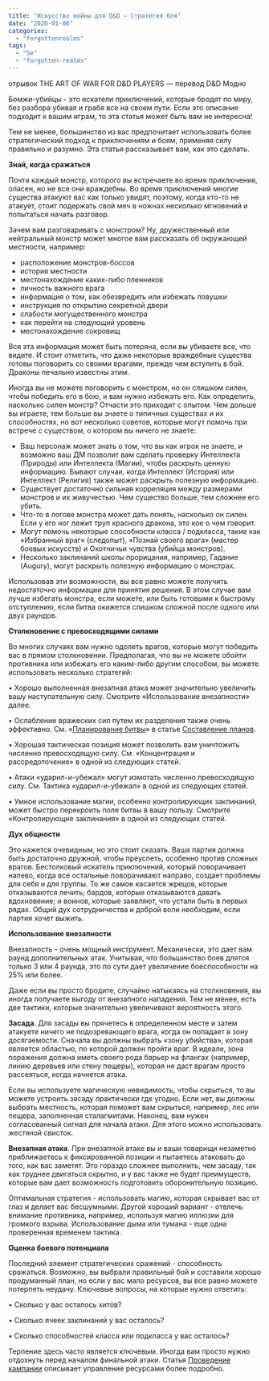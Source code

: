 ```yaml
---
title: "Искусство войны для D&D — Стратегия боя"
date: "2020-01-06"
categories: 
  - "forgottenrealms"
tags: 
  - "5e"
  - "forgotten-realms"
---
```


отрывок THE ART OF WAR FOR D&D PLAYERS — перевод D&D Модно

Бомжи-убийцы - это искатели приключений, которые бродят по миру, без разбора убивая и грабя все на своем пути. Если это описание подходит к вашим играм, то эта статья может быть вам не интересна!

Тем не менее, большинство из вас предпочитает использовать более стратегический подход к приключениям и боям, применяя силу правильно и разумно. Эта статья рассказывает вам, как это сделать.

**Знай, когда сражаться**

Почти каждый монстр, которого вы встречаете во время приключения, опасен, но не все они враждебны. Во время приключений многие существа атакуют вас как только увидят, поэтому, когда кто-то не атакует, стоит подержать свой меч в ножнах несколько мгновений и попытаться начать разговор.

Зачем вам разговаривать с монстром? Ну, дружественный или нейтральный монстр может многое вам рассказать об окружающей местности, например:

- расположение монстров-боссов
- история местности
- местонахождение каких-либо пленников
- личность важного врага
- информация о том, как обезвредить или избежать ловушки
- инструкция по открытию секретной двери
- слабости могущественного монстра
- как перейти на следующий уровень
- местонахождение сокровищ

Вся эта информация может быть потеряна, если вы убиваете все, что видите. И стоит отметить, что даже некоторые враждебные существа готовы поговорить со своими врагами, прежде чем вступить в бой. Драконы печально известны этим.

Иногда вы не можете поговорить с монстром, но он слишком силен, чтобы победить его в бою, и вам нужно избежать его. Как определить, насколько силен монстр? Отчасти это приходит с опытом. Чем дольше вы играете, тем больше вы знаете о типичных существах и их способностях, но вот несколько советов, которые могут помочь при встрече с существом, о котором вы ничего не знаете:

- Ваш персонаж может знать о том, что вы как игрок не знаете, и возможно ваш ДМ позволит вам сделать проверку Интеллекта (Природы) или Интеллекта (Магии), чтобы раскрыть ценную информацию. Бывают случаи, когда Интеллект (История) или Интеллект (Религия) также может раскрыть полезную информацию.
- Существует достаточно сильная корреляция между размерами монстров и их живучестью. Чем существо больше, тем сложнее его убить.
- Что-то в логове монстра может дать понять, насколько он силен. Если у его ног лежит труп красного дракона, это кое о чем говорит.
- Могут помочь некоторые способности класса / подкласса, такие как «Избранный враг» (следопыт), «Познай своего врага» (мастер боевых искусств) и Охотничьи чувства (убийца монстров).
- Несколько заклинаний школы прорицания, например, Гадание (Augury), могут раскрыть полезную информацию о монстрах.

Использовав эти возможности, вы все равно можете получить недостаточно информации для принятия решения. В этом случае вам лучше избегать монстра, если можете, или быть готовыми к быстрому отступлению, если битва окажется слишком сложной после одного или двух раундов.

**Столкновение с превосходящими силами**

Во многих случаях вам нужно одолеть врагов, которые могут победить вас в прямом столкновении. Предполагая, что вы не можете обойти противника или избежать его каким-либо другим способом, вы можете использовать несколько стратегий:

• Хорошо выполненная внезапная атака может значительно увеличить вашу наступательную силу. Смотрите «Использование внезапности» далее.

• Ослабление вражеских сил путем их разделения также очень эффективно. См. «[Планирование битвы](https://vk.com/@dnd_modno-iskusstvo-voiny-dlya-dd-sostavlenie-planov?anchor=planirovanie-bitvy)» в статье [Составление планов](https://vk.com/@dnd_modno-iskusstvo-voiny-dlya-dd-sostavlenie-planov?anchor=planirovanie-bitvy).

• Хорошая тактическая позиция может позволить вам уничтожить численно превосходящую силу. См. «Концентрация и рассредоточение» в одной из следующих статей.

• Атаки «ударил-и-убежал» могут измотать численно превосходящую силу. См. Тактика «ударил-и-убежал» в одной из следующих статей.

• Умное использование магии, особенно контролирующих заклинаний, может быстро перекроить поле битвы в вашу пользу. Смотрите «Контролирующие заклинания» в одной из следующих статей.

**Дух общности**

Это кажется очевидным, но это стоит сказать. Ваша партия должна быть достаточно дружной, чтобы преуспеть, особенно против сложных врагов. Бестолковый искатель приключений, который поворачивает налево, когда все остальные поворачивают направо, создает проблемы для себя и для группы. То же самое касается жрецов, которые отказываются лечить; бардов, которые отказываются давать вдохновение; и воинов, которые заявляют, что устали быть в первых рядах. Общий дух сотрудничества и доброй воли необходим, если партия хочет выжить.

**Использование внезапности**

Внезапность - очень мощный инструмент. Механически, это дает вам раунд дополнительных атак. Учитывая, что большинство боев длятся только 3 или 4 раунда, это по сути дает увеличение боеспособности на 25% или более.

Даже если вы просто бродите, случайно натыкаясь на столкновения, вы иногда получаете выгоду от внезапного нападения. Тем не менее, есть две тактики, которые значительно увеличивают вероятность этого.

**Засада**. Для засады вы прячетесь в определенном месте и затем атакуете ничего не подозревающего врага, когда он попадает в зону досягаемости. Сначала вы должны выбрать «зону убийства», которая является областью, по которой должен пройти враг. В идеале, зона поражения должна иметь своего рода барьер на флангах (например, линию деревьев или стену пещеры), которая не даст врагам просто рассеяться, когда начнется атака.

Если вы используете магическую невидимость, чтобы скрыться, то вы можете устроить засаду практически где угодно. Если нет, вы должны выбрать местность, которая поможет вам скрыться, например, лес или пещера, заполненная сталагмитами. Наконец, вам нужен согласованный сигнал для начала атаки. Для этого можно использовать жестяной свисток.

**Внезапная атака**. При внезапной атаке вы и ваши товарищи незаметно приближаетесь к фиксированной позиции и пытаетесь атаковать до того, как вас заметят. Это гораздо сложнее выполнить, чем засаду, так как труднее двигаться скрытно, и у вас также не будет преимуществ, которые вам дает возможность подготовить оборонительную позицию.

Оптимальная стратегия - использовать магию, которая скрывает вас от глаз и делает вас бесшумными. Другой хороший вариант - отвлечь внимание противника, например, используя магию иллюзии для громкого взрыва. Использование дыма или тумана - еще одна проверенная временем тактика.

**Оценка боевого потенциала**

Последний элемент стратегических сражений - способность сражаться. Возможно, вы выбрали правильный бой и составили хорошо продуманный план, но если у вас мало ресурсов, вы все равно можете потерпеть неудачу. Ключевые вопросы, на которые нужно ответить:

• Сколько у вас осталось хитов?

• Сколько ячеек заклинаний у вас осталось?

• Сколько способностей класса или подкласса у вас осталось?

Терпение здесь часто является ключевым. Иногда вам просто нужно отдохнуть перед началом финальной атаки. Статья [Проведение кампании](https://cyborgsandmages.com/translates/%d0%b8%d1%81%d0%ba%d1%83%d1%81%d1%81%d1%82%d0%b2%d0%be-%d0%b2%d0%be%d0%b9%d0%bd%d1%8b-%d0%b4%d0%bb%d1%8f-dd-%d0%bf%d1%80%d0%be%d0%b2%d0%b5%d0%b4%d0%b5%d0%bd%d0%b8%d0%b5-%d0%ba%d0%b0%d0%bc-2/) описывает управление ресурсами более подробно.
